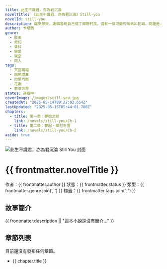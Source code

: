 ```yaml
---
title: 此生不識君，亦為君沉淪
novelTitle: 《此生不識君，亦為君沉淪》Still-you
novelId: still-you
description: 醒來那天，謝憐發現自己成了鄉野村民，還有一個可愛的弟弟叫花城。問題是——他記不得這人生，但心卻早已動搖。這場夢，怎麼越走越真？
author: 卡塔西
genre:
  - 耽美
  - 奇幻
  - 骨科
  - 戀愛
  - 架空
  - 同人
tags:
  - 天官賜福
  - 暗戀成真
  - 肉菜均衡
  - 花謝
  - 夢境世界
status: 連載中
coverImage: /images/still-you.jpg
createdAt: "2025-05-14T09:22:02.654Z"
lastUpdated: "2025-05-15T05:44:01.780Z"
chapters:
  - title: 第一章：夢始之前
    link: /novels/still-you/Ch-1
  - title: 第二章：夢起・鄉村冬雪
    link: /novels/still-you/Ch-2
aside: true
---
```


<script setup>
import { useData, withBase } from 'vitepress'
const { frontmatter } = useData()
</script>

<div class="page-layout novel-intro-page">
<div class="cover-box">
<img :src="withBase(frontmatter.coverImage)" alt="此生不識君，亦為君沉淪 Still You 封面" class="novel-cover">
</div>

# {{ frontmatter.novelTitle }}

<p class="novel-meta">
    作者：{{ frontmatter.author }}
    <span>狀態：{{ frontmatter.status }}</span>
    <span>類型：{{ frontmatter.genre.join(', ') }}</span>
    <span v-if="frontmatter.tags && frontmatter.tags.length">標籤：{{ frontmatter.tags.join(', ') }}</span>
</p>

## 故事簡介

{{ frontmatter.description || "這本小說還沒有簡介..." }}

## 章節列表

  <p v-if="!frontmatter.chapters || frontmatter.chapters.length === 0">目前還沒有發布任何章節。</p>
  <ul v-else>
      <li v-for="chapter in frontmatter.chapters" :key="chapter.link">
          <a :href="withBase(chapter.link)">{{ chapter.title }}</a>
      </li>
  </ul>
</div>

<style scoped>
  li {
    list-style-type: square;
  }
</style>
